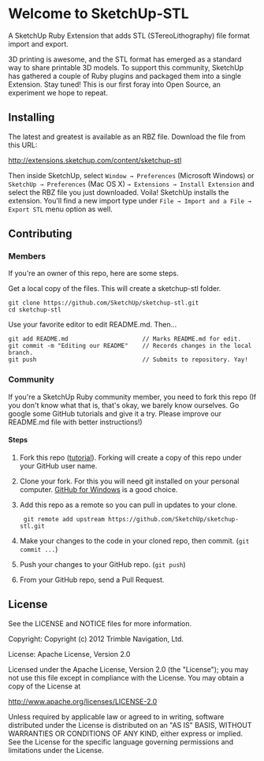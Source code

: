 # Welcome to SketchUp-STL

A SketchUp Ruby Extension that adds STL (STereoLithography) file format
import and export.

3D printing is awesome, and the STL format has emerged as a standard way to share printable 3D models. To support this community, SketchUp has gathered a couple of Ruby plugins and packaged them into a single Extension. Stay tuned! This is our first foray into Open Source, an experiment we hope to repeat.

## Installing

The latest and greatest is available as an RBZ file. Download the file from this URL:

http://extensions.sketchup.com/content/sketchup-stl

Then inside SketchUp, select `Window → Preferences` (Microsoft Windows) or `SketchUp → Preferences` (Mac OS X) `→ Extensions → Install Extension` and select the RBZ file you just downloaded. Voila! SketchUp installs the extension. You'll find a new import type under `File → Import and a File → Export STL` menu option as well.

## Contributing

### Members

If you're an owner of this repo, here are some steps.

Get a local copy of the files. This will create a sketchup-stl folder.

	git clone https://github.com/SketchUp/sketchup-stl.git  
	cd sketchup-stl  

Use your favorite editor to edit README.md. Then...

	git add README.md                     // Marks README.md for edit.  
	git commit -m "Editing our README"    // Records changes in the local branch.  
	git push                              // Submits to repository. Yay!  

### Community 

If you're a SketchUp Ruby community member, you need to fork this repo (If you don't know what that is, that's okay, we barely know ourselves. Go google some GitHub tutorials and give it a try. Please improve our README.md file with better instructions!)

#### Steps

1. Fork this repo ([tutorial](https://help.github.com/articles/fork-a-repo)). Forking will create a copy of this repo under your GitHub user name.

1. Clone your fork. For this you will need git installed on your personal computer. [GitHub for Windows](http://windows.github.com/) is a good choice.

1. Add this repo as a remote so you can pull in updates to your clone.

		git remote add upstream https://github.com/SketchUp/sketchup-stl.git

1. Make your changes to the code in your cloned repo, then commit. (`git commit ...`)

1. Push your changes to your GitHub repo.  (`git push`)

1. From your GitHub repo, send a Pull Request.


## License

See the LICENSE and NOTICE files for more information.

Copyright: Copyright (c) 2012 Trimble Navigation, Ltd.

License: Apache License, Version 2.0

Licensed under the Apache License, Version 2.0 (the "License");
you may not use this file except in compliance with the License.
You may obtain a copy of the License at

http://www.apache.org/licenses/LICENSE-2.0

Unless required by applicable law or agreed to in writing, software
distributed under the License is distributed on an "AS IS" BASIS,
WITHOUT WARRANTIES OR CONDITIONS OF ANY KIND, either express or implied.
See the License for the specific language governing permissions and
limitations under the License.
